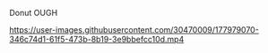 Donut OUGH

https://user-images.githubusercontent.com/30470009/177979070-346c74d1-61f5-473b-8b19-3e9bbefcc10d.mp4

